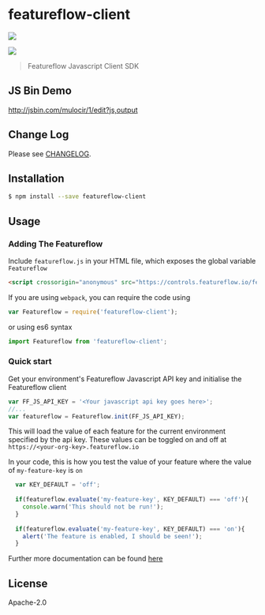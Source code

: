 # featureflow-client

[![][npm-img]][npm-url]

[![][dependency-img]][dependency-url]

> Featureflow Javascript Client SDK

## JS Bin Demo

http://jsbin.com/mulocir/1/edit?js,output

## Change Log

Please see [CHANGELOG](https://github.com/featureflow/featureflow-javascript-sdk/blob/master/CHANGELOG.md).

## Installation

```bash
$ npm install --save featureflow-client
```

## Usage

### Adding The Featureflow

Include `featureflow.js` in your HTML file, which exposes the global variable `Featureflow`
```html
<script crossorigin="anonymous" src="https://controls.featureflow.io/featureflow.js"></script>
```

If you are using `webpack`, you can require the code using
```javascript
var Featureflow = require('featureflow-client');
```
or using es6 syntax
```javascript 1.6
import Featureflow from 'featureflow-client';
```

### Quick start

Get your environment's Featureflow Javascript API key and initialise the Featureflow client

```javascript
var FF_JS_API_KEY = '<Your javascript api key goes here>';
//...
var featureflow = Featureflow.init(FF_JS_API_KEY);
```

This will load the value of each feature for the current environment specified by the api key. These values can be toggled on and off at `https://<your-org-key>.featureflow.io` 

In your code, this is how you test the value of your feature where the value of `my-feature-key` is `on`

```javascript
  var KEY_DEFAULT = 'off';
  
  if(featureflow.evaluate('my-feature-key', KEY_DEFAULT) === 'off'){
  	console.warn('This should not be run!');
  }
  
  if(featureflow.evaluate('my-feature-key', KEY_DEFAULT) === 'on'){
  	alert('The feature is enabled, I should be seen!');
  }
```

Further more documentation can be found [here](http://docs.featureflow.io/docs)

## License

Apache-2.0

[npm-url]: https://nodei.co/npm/featureflow-client
[npm-img]: https://nodei.co/npm/featureflow-client.png

[dependency-url]: https://www.featureflow.io
[dependency-img]: https://www.featureflow.io/wp-content/uploads/2016/12/featureflow-web.png